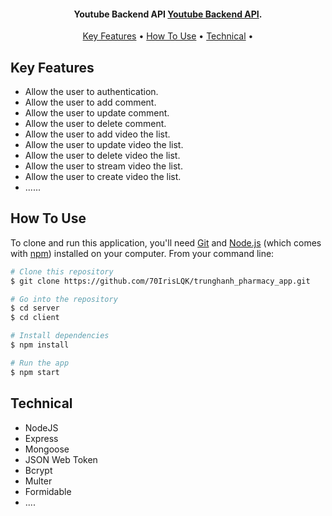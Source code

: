 <h4 align="center">Youtube Backend API <a href="#" target="_blank">Youtube Backend API</a>.</h4>

<p align="center">
  <a href="#key-features">Key Features</a> •
  <a href="#how-to-use">How To Use</a> •
  <a href="#technical">Technical</a> •
</p>

## Key Features

- Allow the user to authentication.
- Allow the user to add comment.
- Allow the user to update comment.
- Allow the user to delete comment.
- Allow the user to add video the list.
- Allow the user to update video the list.
- Allow the user to delete video the list.
- Allow the user to stream video the list.
- Allow the user to create video the list.
- ......

## How To Use

To clone and run this application, you'll need [Git](https://git-scm.com) and [Node.js](https://nodejs.org/en/download/) (which comes with [npm](http://npmjs.com)) installed on your computer. From your command line:

```bash
# Clone this repository
$ git clone https://github.com/70IrisLQK/trunghanh_pharmacy_app.git

# Go into the repository
$ cd server
$ cd client

# Install dependencies
$ npm install

# Run the app
$ npm start
```

## Technical

- NodeJS
- Express
- Mongoose
- JSON Web Token
- Bcrypt
- Multer
- Formidable
- ....
